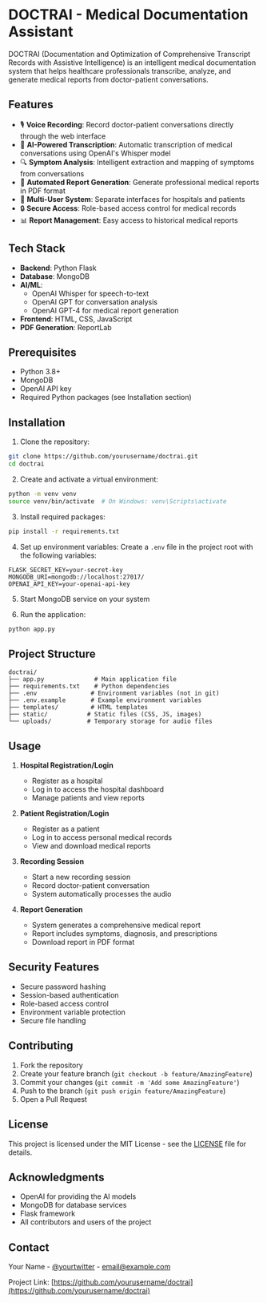 # DOCTRAI - Medical Documentation Assistant

DOCTRAI (Documentation and Optimization of Comprehensive Transcript Records with Assistive Intelligence) is an intelligent medical documentation system that helps healthcare professionals transcribe, analyze, and generate medical reports from doctor-patient conversations.

## Features

- 🎙️ **Voice Recording**: Record doctor-patient conversations directly through the web interface
- 🤖 **AI-Powered Transcription**: Automatic transcription of medical conversations using OpenAI's Whisper model
- 🔍 **Symptom Analysis**: Intelligent extraction and mapping of symptoms from conversations
- 📝 **Automated Report Generation**: Generate professional medical reports in PDF format
- 👥 **Multi-User System**: Separate interfaces for hospitals and patients
- 🔒 **Secure Access**: Role-based access control for medical records
- 📊 **Report Management**: Easy access to historical medical reports

## Tech Stack

- **Backend**: Python Flask
- **Database**: MongoDB
- **AI/ML**: 
  - OpenAI Whisper for speech-to-text
  - OpenAI GPT for conversation analysis
  - OpenAI GPT-4 for medical report generation
- **Frontend**: HTML, CSS, JavaScript
- **PDF Generation**: ReportLab

## Prerequisites

- Python 3.8+
- MongoDB
- OpenAI API key
- Required Python packages (see Installation section)

## Installation

1. Clone the repository:
```bash
git clone https://github.com/yourusername/doctrai.git
cd doctrai
```

2. Create and activate a virtual environment:
```bash
python -m venv venv
source venv/bin/activate  # On Windows: venv\Scripts\activate
```

3. Install required packages:
```bash
pip install -r requirements.txt
```

4. Set up environment variables:
Create a `.env` file in the project root with the following variables:
```
FLASK_SECRET_KEY=your-secret-key
MONGODB_URI=mongodb://localhost:27017/
OPENAI_API_KEY=your-openai-api-key
```

5. Start MongoDB service on your system

6. Run the application:
```bash
python app.py
```

## Project Structure

```
doctrai/
├── app.py              # Main application file
├── requirements.txt    # Python dependencies
├── .env               # Environment variables (not in git)
├── .env.example       # Example environment variables
├── templates/         # HTML templates
├── static/           # Static files (CSS, JS, images)
└── uploads/          # Temporary storage for audio files
```

## Usage

1. **Hospital Registration/Login**
   - Register as a hospital
   - Log in to access the hospital dashboard
   - Manage patients and view reports

2. **Patient Registration/Login**
   - Register as a patient
   - Log in to access personal medical records
   - View and download medical reports

3. **Recording Session**
   - Start a new recording session
   - Record doctor-patient conversation
   - System automatically processes the audio

4. **Report Generation**
   - System generates a comprehensive medical report
   - Report includes symptoms, diagnosis, and prescriptions
   - Download report in PDF format

## Security Features

- Secure password hashing
- Session-based authentication
- Role-based access control
- Environment variable protection
- Secure file handling

## Contributing

1. Fork the repository
2. Create your feature branch (`git checkout -b feature/AmazingFeature`)
3. Commit your changes (`git commit -m 'Add some AmazingFeature'`)
4. Push to the branch (`git push origin feature/AmazingFeature`)
5. Open a Pull Request

## License

This project is licensed under the MIT License - see the [LICENSE](LICENSE) file for details.

## Acknowledgments

- OpenAI for providing the AI models
- MongoDB for database services
- Flask framework
- All contributors and users of the project

## Contact

Your Name - [@yourtwitter](https://twitter.com/yourtwitter) - email@example.com

Project Link: [https://github.com/yourusername/doctrai](https://github.com/yourusername/doctrai) 